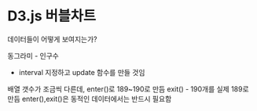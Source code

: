 # D3.js 버블차트

데이터들이 어떻게 보여지는가?

동그라미 - 인구수

* interval 지정하고 update 함수를 만들 것임

배열 갯수가 조금씩 다른데, enter()로 189~190로 만듬
exit() - 190개를 실제 189로 만듬
enter(),exit()은 동적인 데이터에서는 반드시 필요함

